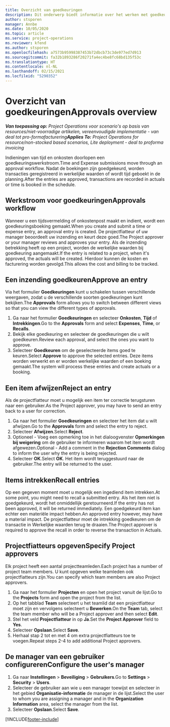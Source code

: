 ```yaml
---
title: Overzicht van goedkeuringen
description: Dit onderwerp biedt informatie over het werken met goedkeuringen in Project Operations.
author: stsporen
manager: Annbe
ms.date: 10/05/2020
ms.topic: article
ms.service: project-operations
ms.reviewer: kfend
ms.author: stsporen
ms.openlocfilehash: a7573b95998387453b72dbcb73c3de977ed7d913
ms.sourcegitcommit: fa32b1893286f20271fa4ec4be8fc68bd135f53c
ms.translationtype: HT
ms.contentlocale: nl-NL
ms.lasthandoff: 02/15/2021
ms.locfileid: "5290352"
---
```

# <a name="approvals-overview"></a><span data-ttu-id="d6923-103">Overzicht van goedkeuringen</span><span class="sxs-lookup"><span data-stu-id="d6923-103">Approvals overview</span></span>

<span data-ttu-id="d6923-104">_**Van toepassing op:** Project Operations voor scenario's op basis van resources/niet-voorradige artikelen, vereenvoudigde implementatie - van deal tot pro-formafacturering_</span><span class="sxs-lookup"><span data-stu-id="d6923-104">_**Applies To:** Project Operations for resource/non-stocked based scenarios, Lite deployment - deal to proforma invoicing_</span></span>

<span data-ttu-id="d6923-105">Indieningen van tijd en onkosten doorlopen een goedkeuringswerkstroom.</span><span class="sxs-lookup"><span data-stu-id="d6923-105">Time and Expense submissions move through an approval workflow.</span></span> <span data-ttu-id="d6923-106">Nadat de boekingen zijn goedgekeurd, worden transacties geregistreerd in werkelijke waarden of wordt tijd geboekt in de planning.</span><span class="sxs-lookup"><span data-stu-id="d6923-106">After the entries are approved, transactions are recorded in actuals or time is booked in the schedule.</span></span>

## <a name="approvals-workflow"></a><span data-ttu-id="d6923-107">Werkstroom voor goedkeuringen</span><span class="sxs-lookup"><span data-stu-id="d6923-107">Approvals workflow</span></span>
<span data-ttu-id="d6923-108">Wanneer u een tijdsvermelding of onkostenpost maakt en indient, wordt een goedkeuringsboeking gemaakt.</span><span class="sxs-lookup"><span data-stu-id="d6923-108">When you create and submit a time or expense entry, an approval entry is created.</span></span> <span data-ttu-id="d6923-109">De projectfiatteur of uw manager beoordeelt uw inzending en keurt deze goed.</span><span class="sxs-lookup"><span data-stu-id="d6923-109">The Project approver or your manager reviews and approves your entry.</span></span> <span data-ttu-id="d6923-110">Als de inzending betrekking heeft op een project, worden de werkelijke waarden bij goedkeuring aangemaakt.</span><span class="sxs-lookup"><span data-stu-id="d6923-110">If the entry is related to a project, when it's approved, the actuals will be created.</span></span> <span data-ttu-id="d6923-111">Hierdoor kunnen de kosten en facturering worden gevolgd.</span><span class="sxs-lookup"><span data-stu-id="d6923-111">This allows the cost and billing to be tracked.</span></span> 

## <a name="approve-an-entry"></a><span data-ttu-id="d6923-112">Een inzending goedkeuren</span><span class="sxs-lookup"><span data-stu-id="d6923-112">Approve an entry</span></span>
<span data-ttu-id="d6923-113">Via het formulier **Goedkeuringen** kunt u schakelen tussen verschillende weergaven, zodat u de verschillende soorten goedkeuringen kunt bekijken.</span><span class="sxs-lookup"><span data-stu-id="d6923-113">The **Approvals** form allows you to switch between different views so that you can view the different types of approvals.</span></span>
  
1. <span data-ttu-id="d6923-114">Ga naar het formulier **Goedkeuringen** en selecteer **Onkosten**, **Tijd** of **Intrekkingen**.</span><span class="sxs-lookup"><span data-stu-id="d6923-114">Go to the **Approvals** form and select **Expenses**, **Time**, or **Recalls**.</span></span>
2. <span data-ttu-id="d6923-115">Bekijk elke goedkeuring en selecteer de goedkeuringen die u wilt goedkeuren.</span><span class="sxs-lookup"><span data-stu-id="d6923-115">Review each approval, and select the ones you want to approve.</span></span>
3. <span data-ttu-id="d6923-116">Selecteer **Goedkeuren** om de geselecteerde items goed te keuren.</span><span class="sxs-lookup"><span data-stu-id="d6923-116">Select **Approve** to approve the selected entries.</span></span>
<span data-ttu-id="d6923-117">Deze items worden verwerkt en er worden werkelijke waarden of een boeking gemaakt.</span><span class="sxs-lookup"><span data-stu-id="d6923-117">The system will process these entries and create actuals or a booking.</span></span>

## <a name="reject-an-entry"></a><span data-ttu-id="d6923-118">Een item afwijzen</span><span class="sxs-lookup"><span data-stu-id="d6923-118">Reject an entry</span></span>
<span data-ttu-id="d6923-119">Als de projectfiatteur moet u mogelijk een item ter correctie terugsturen naar een gebruiker.</span><span class="sxs-lookup"><span data-stu-id="d6923-119">As the Project approver, you may have to send an entry back to a user for correction.</span></span>
  
1. <span data-ttu-id="d6923-120">Ga naar het formulier **Goedkeuringen** en selecteer het item dat u wilt afwijzen.</span><span class="sxs-lookup"><span data-stu-id="d6923-120">Go to the **Approvals** form and select the entry to reject.</span></span> 
2. <span data-ttu-id="d6923-121">Selecteer **Afwijzen**.</span><span class="sxs-lookup"><span data-stu-id="d6923-121">Select **Reject**.</span></span>
3. <span data-ttu-id="d6923-122">Optioneel - Voeg een opmerking toe in het dialoogvenster **Opmerkingen bij weigering** om de gebruiker te informeren waarom het item wordt afgewezen.</span><span class="sxs-lookup"><span data-stu-id="d6923-122">Optional - Add a comment in the **Rejection Comments** dialog to inform the user why the entry is being rejected.</span></span>
4. <span data-ttu-id="d6923-123">Selecteer **OK**.</span><span class="sxs-lookup"><span data-stu-id="d6923-123">Select **OK**.</span></span> <span data-ttu-id="d6923-124">Het item wordt teruggestuurd naar de gebruiker.</span><span class="sxs-lookup"><span data-stu-id="d6923-124">The entry will be returned to the user.</span></span>
  
## <a name="recall-entries"></a><span data-ttu-id="d6923-125">Items intrekken</span><span class="sxs-lookup"><span data-stu-id="d6923-125">Recall entries</span></span>
<span data-ttu-id="d6923-126">Op een gegeven moment moet u mogelijk een ingediend item intrekken.</span><span class="sxs-lookup"><span data-stu-id="d6923-126">At some point, you might need to recall a submitted entry.</span></span> <span data-ttu-id="d6923-127">Als het item niet is goedgekeurd, wordt het onmiddellijk geretourneerd.</span><span class="sxs-lookup"><span data-stu-id="d6923-127">If the entry has not been approved, it will be returned immediately.</span></span> <span data-ttu-id="d6923-128">Een goedgekeurd item kan echter een materiële impact hebben.</span><span class="sxs-lookup"><span data-stu-id="d6923-128">An approved entry however, may have a material impact.</span></span> <span data-ttu-id="d6923-129">De projectfiatteur moet de intrekking goedkeuren om de transactie in Werkelijke waarden terug te draaien.</span><span class="sxs-lookup"><span data-stu-id="d6923-129">The Project approver is required to approve the recall in order to reverse the transaction in Actuals.</span></span>

## <a name="specify-project-approvers"></a><span data-ttu-id="d6923-130">Projectfiatteurs opgeven</span><span class="sxs-lookup"><span data-stu-id="d6923-130">Specify Project approvers</span></span>
<span data-ttu-id="d6923-131">Elk project heeft een aantal projectteamleden.</span><span class="sxs-lookup"><span data-stu-id="d6923-131">Each project has a number of project team members.</span></span> <span data-ttu-id="d6923-132">U kunt opgeven welke teamleden ook projectfiatteurs zijn.</span><span class="sxs-lookup"><span data-stu-id="d6923-132">You can specify which team members are also Project approvers.</span></span>

1. <span data-ttu-id="d6923-133">Ga naar het formulier **Projecten** en open het project vanuit de lijst.</span><span class="sxs-lookup"><span data-stu-id="d6923-133">Go to the **Projects** form and open the project from the list.</span></span>
2. <span data-ttu-id="d6923-134">Op het tabblad **Team** selecteert u het teamlid dat een projectfiatteur moet zijn en vervolgens selecteert u **Bewerken**.</span><span class="sxs-lookup"><span data-stu-id="d6923-134">On the **Team** tab, select the team member who will be a Project approver and then select **Edit**.</span></span>
3. <span data-ttu-id="d6923-135">Stel het veld **Projectfiatteur** in op **Ja**.</span><span class="sxs-lookup"><span data-stu-id="d6923-135">Set the **Project Approver** field to **Yes**.</span></span>
4. <span data-ttu-id="d6923-136">Selecteer **Opslaan**.</span><span class="sxs-lookup"><span data-stu-id="d6923-136">Select **Save**.</span></span>
5. <span data-ttu-id="d6923-137">Herhaal stap 2 tot en met 4 om extra projectfiatteurs toe te voegen.</span><span class="sxs-lookup"><span data-stu-id="d6923-137">Repeat steps 2-4 to add additional Project approvers.</span></span>

## <a name="configure-the-users-manager"></a><span data-ttu-id="d6923-138">De manager van een gebruiker configureren</span><span class="sxs-lookup"><span data-stu-id="d6923-138">Configure the user's manager</span></span>

1. <span data-ttu-id="d6923-139">Ga naar **Instellingen** > **Beveiliging** > **Gebruikers**.</span><span class="sxs-lookup"><span data-stu-id="d6923-139">Go to **Settings** > **Security** > **Users**.</span></span>
2. <span data-ttu-id="d6923-140">Selecteer de gebruiker aan wie u een manager toewijst en selecteer in het gebied **Organisatie-informatie** de manager in de lijst.</span><span class="sxs-lookup"><span data-stu-id="d6923-140">Select the user to whom you are assigning a manager and in the **Organization Information** area, select the manager from the list.</span></span> 
3. <span data-ttu-id="d6923-141">Selecteer **Opslaan**.</span><span class="sxs-lookup"><span data-stu-id="d6923-141">Select **Save**.</span></span>




[!INCLUDE[footer-include](../includes/footer-banner.md)]